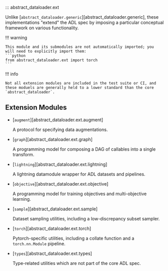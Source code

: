 ::: abstract_dataloader.ext

Unlike [`abstract_dataloader.generic`][abstract_dataloader.generic], these implementations "extend" the ADL spec by imposing a particular conceptual framework on various functionality.

!!! warning

    This module and its submodules are not automatically imported; you will need to explicitly import them:
    ```python
    from abstract_dataloader.ext import torch
    ```

!!! info

    Not all extension modules are included in the test suite or CI, and these moduels are generally held to a lower standard than the core `abstract_dataloader`.

## Extension Modules

<div class="grid cards" markdown>

- [`augment`][abstract_dataloader.ext.augment]

    A protocol for specifying data augmentations.

- [`graph`][abstract_dataloader.ext.graph]

    A programming model for composing a DAG of callables into a single transform.

- [`lightning`][abstract_dataloader.ext.lightning]

    A lightning datamodule wrapper for ADL datasets and pipelines.

- [`objective`][abstract_dataloader.ext.objective]

    A programming model for training objectives and multi-objective learning.

- [`sample`][abstract_dataloader.ext.sample]

    Dataset sampling utilities, including a low-discrepancy subset sampler.

- [`torch`][abstract_dataloader.ext.torch]

    Pytorch-specific utilities, including a collate function and a `torch.nn.Module` pipeline.

- [`types`][abstract_dataloader.ext.types]

    Type-related utilities which are not part of the core ADL spec.

</div>
